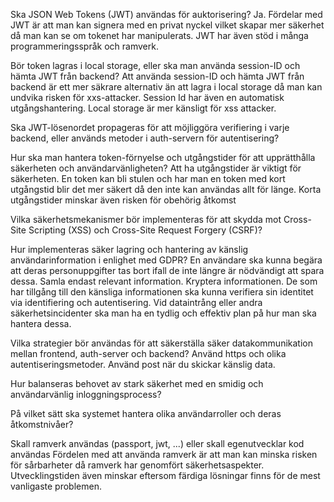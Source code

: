 Ska JSON Web Tokens (JWT) användas för auktorisering?
Ja. Fördelar med JWT  är att man kan signera med en privat nyckel vilket skapar mer säkerhet då man kan se om tokenet har manipulerats. 
JWT har även stöd i många programmeringsspråk och ramverk. 

Bör token lagras i local storage, eller ska man använda session-ID och hämta JWT från backend?
Att använda session-ID och hämta JWT från backend är ett mer säkrare alternativ än att lagra i local storage då man kan undvika risken för xxs-attacker. 
Session Id har även en automatisk utgångshantering. Local storage är mer känsligt för xss attacker. 

Ska JWT-lösenordet propageras för att möjliggöra verifiering i varje backend, eller används metoder i auth-servern för autentisering?

Hur ska man hantera token-förnyelse och utgångstider för att upprätthålla säkerheten och användarvänligheten?
Att ha utgångstider är viktigt för säkerheten. En token kan bli stulen och har man en token med kort utgångstid blir det mer säkert då den inte kan användas allt för länge. 
Korta utgångstider minskar även risken för obehörig åtkomst

Vilka säkerhetsmekanismer bör implementeras för att skydda mot Cross-Site Scripting (XSS) och Cross-Site Request Forgery (CSRF)?

Hur implementeras säker lagring och hantering av känslig användarinformation i enlighet med GDPR?
En användare ska kunna begära att deras personuppgifter tas bort ifall de inte längre är nödvändigt att spara dessa. 
Samla endast relevant information. Kryptera informationen. De som har tillgång till den känsliga informationen ska kunna verifiera sin identitet via identifiering och autentisering. 
Vid dataintrång eller andra säkerhetsincidenter ska man ha en tydlig och effektiv plan på hur man ska hantera dessa. 

Vilka strategier bör användas för att säkerställa säker datakommunikation mellan frontend, auth-server och backend?
Använd https och olika autentiseringsmetoder.
Använd post när du skickar känslig data.

Hur balanseras behovet av stark säkerhet med en smidig och användarvänlig inloggningsprocess?

På vilket sätt ska systemet hantera olika användarroller och deras åtkomstnivåer?

Skall  ramverk användas (passport, jwt, ...) eller skall egenutvecklar kod användas
Fördelen med att använda ramverk är att man kan minska risken för sårbarheter då ramverk har genomfört säkerhetsaspekter. 
Utvecklingstiden även minskar eftersom färdiga lösningar finns för de mest vanligaste problemen.

